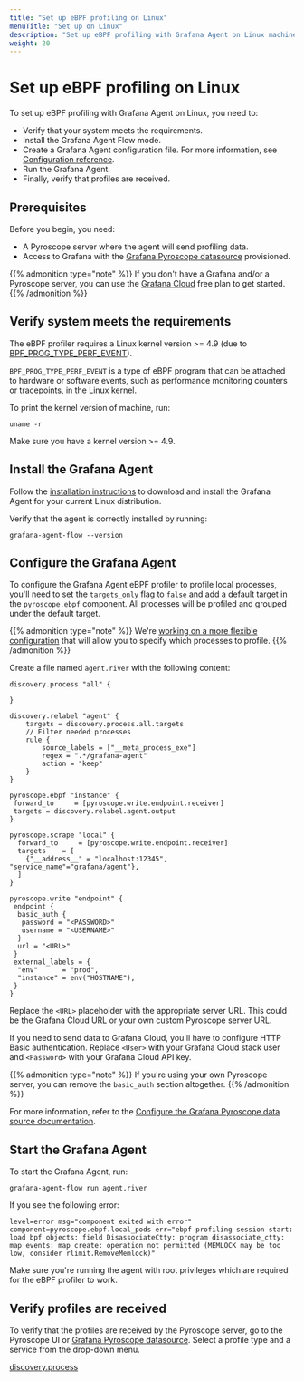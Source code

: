 ```yaml
---
title: "Set up eBPF profiling on Linux"
menuTitle: "Set up on Linux"
description: "Set up eBPF profiling with Grafana Agent on Linux machines."
weight: 20
---
```


# Set up eBPF profiling on Linux

To set up eBPF profiling with Grafana Agent on Linux, you need to:

- Verify that your system meets the requirements.
- Install the Grafana Agent Flow mode.
- Create a Grafana Agent configuration file. For more information, see [Configuration reference][config-reference].
- Run the Grafana Agent.
- Finally, verify that profiles are received.

## Prerequisites

Before you begin, you need:

- A Pyroscope server where the agent will send profiling data.
- Access to Grafana with the [Grafana Pyroscope datasource][pyroscope-ds] provisioned.

{{% admonition type="note" %}}
If you don't have a Grafana and/or a Pyroscope server, you can use the [Grafana Cloud][gcloud] free plan to get started.
{{% /admonition %}}

## Verify system meets the requirements

The eBPF profiler requires a Linux kernel version >= 4.9 (due to [BPF_PROG_TYPE_PERF_EVENT](https://lkml.org/lkml/2016/9/1/831)).

`BPF_PROG_TYPE_PERF_EVENT` is a type of eBPF program that can be attached to hardware or software events, such as performance monitoring counters or tracepoints, in the Linux kernel.

To print the kernel version of machine, run:

```shell
uname -r
```

Make sure you have a kernel version >= 4.9.

## Install the Grafana Agent

Follow the [installation instructions][agent-install] to download and install the Grafana Agent for your current Linux distribution.

Verify that the agent is correctly installed by running:

```shell
grafana-agent-flow --version
```

## Configure the Grafana Agent

To configure the Grafana Agent eBPF profiler to profile local processes, you'll need to set the `targets_only` flag to `false` and add a default target in the `pyroscope.ebpf` component.
All processes will be profiled and grouped under the default target.

{{% admonition type="note" %}}
We're [working on a more flexible configuration](https://github.com/grafana/agent/pull/5858) that will allow you to specify which processes to profile.
{{% /admonition %}}

Create a file named `agent.river` with the following content:

```river
discovery.process "all" {

}

discovery.relabel "agent" {
    targets = discovery.process.all.targets
    // Filter needed processes
    rule {
        source_labels = ["__meta_process_exe"]
        regex = ".*/grafana-agent"
        action = "keep"
    }
}

pyroscope.ebpf "instance" {
 forward_to     = [pyroscope.write.endpoint.receiver]
 targets = discovery.relabel.agent.output
}

pyroscope.scrape "local" {
  forward_to     = [pyroscope.write.endpoint.receiver]
  targets    = [
    {"__address__" = "localhost:12345", "service_name"="grafana/agent"},
  ]
}

pyroscope.write "endpoint" {
 endpoint {
  basic_auth {
   password = "<PASSWORD>"
   username = "<USERNAME>"
  }
  url = "<URL>"
 }
 external_labels = {
  "env"      = "prod",
  "instance" = env("HOSTNAME"),
 }
}
```

Replace the `<URL>` placeholder with the appropriate server URL. This could be the Grafana Cloud URL or your own custom Pyroscope server URL.

If you need to send data to Grafana Cloud, you'll have to configure HTTP Basic authentication. Replace `<User>` with your Grafana Cloud stack user and `<Password>` with your Grafana Cloud API key.

{{% admonition type="note" %}}
If you're using your own Pyroscope server, you can remove the `basic_auth` section altogether.
{{% /admonition %}}

For more information, refer to the [Configure the Grafana Pyroscope data source documentation](/docs/grafana-cloud/connect-externally-hosted/data-sources/grafana-pyroscope#configure-the-grafana-pyroscope-data-source).

## Start the Grafana Agent

To start the Grafana Agent, run:

```shell
grafana-agent-flow run agent.river
```

If you see the following error:

```shell
level=error msg="component exited with error" component=pyroscope.ebpf.local_pods err="ebpf profiling session start: load bpf objects: field DisassociateCtty: program disassociate_ctty: map events: map create: operation not permitted (MEMLOCK may be too low, consider rlimit.RemoveMemlock)"
```

Make sure you're running the agent with root privileges which are required for the eBPF profiler to work.

## Verify profiles are received

To verify that the profiles are received by the Pyroscope server, go to the Pyroscope UI or [Grafana Pyroscope datasource][pyroscope-ds]. Select a profile type and a service from the drop-down menu.

[agent-install]: /docs/agent/latest/flow/setup/install/linux/
[pyroscope-ds]: /docs/grafana/latest/datasources/grafana-pyroscope/
[config-reference]: ../configuration/
[gcloud]: /products/cloud/
[discovery.process](/docs/agent/next/flow/reference/components/discovery.process/)
